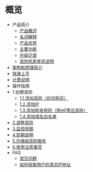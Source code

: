 # 概览

* 产品简介
    * [产品概述](uantiddos/uads/concepts/overview) 
    * [名词解释](uantiddos/uads/concepts/term) 
    * [产品优势](uantiddos/uads/concepts/advantage)
    * [主要功能](uantiddos/uads/concepts/function)
    * [升级记录](uantiddos/uads/concepts/change)
    * [高防机房差异说明](uantiddos/uads/concepts/ipnumbers)
* [架构和原理简介](uantiddos/uads/architecture)
* [快速上手](uantiddos/uads/common) 
* [计费说明](uantiddos/uads/price/zaozhuang-price)
* 操作指南
* 1.创建高防
    * [1.1.添加高防（初次购买）](/uantiddos/uads/opintro/add)
    * [1.2.添加IP](/uantiddos/uads/opintro/addip)
    * [1.3.添加转发规则（扬州|枣庄高防）](/uantiddos/uads/opintro/addrules)
    * [1.4.添加域名白名单](/uantiddos/uads/opintro/adddomain)
* [2.调整高防](/uantiddos/uads/opintro/upgrade)
* [3.监控视图](/uantiddos/uads/opintro/dashboard)
* [4.到期说明](/uantiddos/uads/opintro/invalid)
* [5.升降级高防服务](/uantiddos/uads/price/upgrade)
* [6.使用注意事项](/uantiddos/uads/warning)
* FAQ
    * [常见问题](uantiddos/uads/faq/game)
    * [如何获取用户的真实IP地址](uantiddos/uads/faq/howtogetip)
    


​    
​        